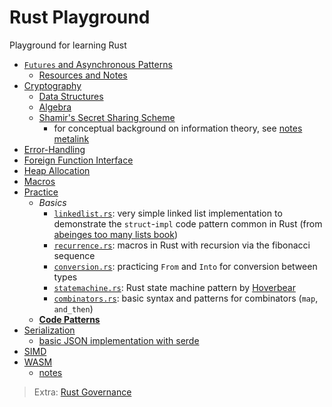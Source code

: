 # Rust Playground

Playground for learning Rust

* [`Futures` and Asynchronous Patterns](./async)
    * [Resources and Notes](./async/notes.md)
* [Cryptography](./crypto)
    * [Data Structures](./crypto/primitives)
    * [Algebra](./crypto/algebra)
    * [Shamir's Secret Sharing Scheme](./crypto/erasure/ssss)
        * for conceptual background on information theory, see [notes metalink](https://github.com/AmarRSingh/notes/tree/master/Cryptography/InformationTheory)
* [Error-Handling](./error)
* [Foreign Function Interface](./ffi)
* [Heap Allocation](./heap)
* [Macros](./metaprogramming)
* [Practice](./practice)
    * *Basics*
        * [`linkedlist.rs`](./simple/src/linkedlist.rs): very simple linked list implementation to demonstrate the `struct`-`impl` code pattern common in Rust (from [abeinges too many lists book](http://cglab.ca/~abeinges/blah/too-many-lists/book/))
        * [`recurrence.rs`](./simple/src/recurrence.rs): macros in Rust with recursion via the fibonacci sequence
        * [`conversion.rs`](./simple/src/conversion.rs): practicing `From` and `Into` for conversion between types
        * [`statemachine.rs`](./simple/src/statemachine.rs): Rust state machine pattern by [Hoverbear](https://hoverbear.org/2016/10/12/rust-state-machine-pattern/)
        * [`combinators.rs`](./simple/src/combinator.rs): basic syntax and patterns for combinators (`map`, `and_then`)
    * **[Code Patterns](./practice/README.md#pattern)**
* [Serialization](./serialization)
    * [basic JSON implementation with serde](./serialization/serializer/src/lib.rs)
* [SIMD](./simd)
* [WASM](./wasm)
    * [notes](./wasm/Rusty_WASM.md)

> Extra: [Rust Governance](./governance)